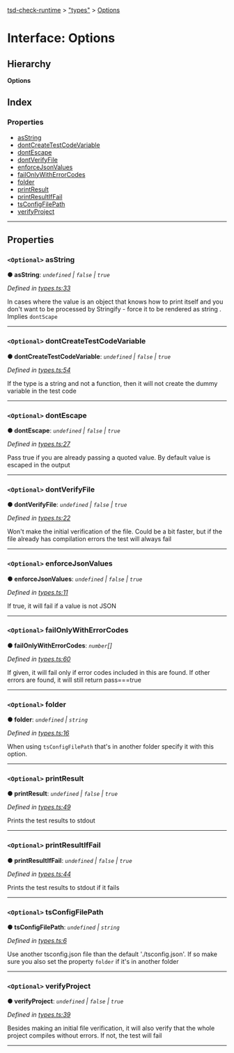[tsd-check-runtime](../README.md) > ["types"](../modules/_types_.md) > [Options](../interfaces/_types_.options.md)

# Interface: Options

## Hierarchy

**Options**

## Index

### Properties

* [asString](_types_.options.md#asstring)
* [dontCreateTestCodeVariable](_types_.options.md#dontcreatetestcodevariable)
* [dontEscape](_types_.options.md#dontescape)
* [dontVerifyFile](_types_.options.md#dontverifyfile)
* [enforceJsonValues](_types_.options.md#enforcejsonvalues)
* [failOnlyWithErrorCodes](_types_.options.md#failonlywitherrorcodes)
* [folder](_types_.options.md#folder)
* [printResult](_types_.options.md#printresult)
* [printResultIfFail](_types_.options.md#printresultiffail)
* [tsConfigFilePath](_types_.options.md#tsconfigfilepath)
* [verifyProject](_types_.options.md#verifyproject)

---

## Properties

<a id="asstring"></a>

### `<Optional>` asString

**● asString**: *`undefined` \| `false` \| `true`*

*Defined in [types.ts:33](https://github.com/cancerberoSgx/tsd-check-runtime/blob/26cd25a/src/types.ts#L33)*

In cases where the value is an object that knows how to print itself and you don't want to be processed by Stringify - force it to be rendered as string . Implies `dontScape`

___
<a id="dontcreatetestcodevariable"></a>

### `<Optional>` dontCreateTestCodeVariable

**● dontCreateTestCodeVariable**: *`undefined` \| `false` \| `true`*

*Defined in [types.ts:54](https://github.com/cancerberoSgx/tsd-check-runtime/blob/26cd25a/src/types.ts#L54)*

If the type is a string and not a function, then it will not create the dummy variable in the test code

___
<a id="dontescape"></a>

### `<Optional>` dontEscape

**● dontEscape**: *`undefined` \| `false` \| `true`*

*Defined in [types.ts:27](https://github.com/cancerberoSgx/tsd-check-runtime/blob/26cd25a/src/types.ts#L27)*

Pass true if you are already passing a quoted value. By default value is escaped in the output

___
<a id="dontverifyfile"></a>

### `<Optional>` dontVerifyFile

**● dontVerifyFile**: *`undefined` \| `false` \| `true`*

*Defined in [types.ts:22](https://github.com/cancerberoSgx/tsd-check-runtime/blob/26cd25a/src/types.ts#L22)*

Won't make the initial verification of the file. Could be a bit faster, but if the file already has compilation errors the test will always fail

___
<a id="enforcejsonvalues"></a>

### `<Optional>` enforceJsonValues

**● enforceJsonValues**: *`undefined` \| `false` \| `true`*

*Defined in [types.ts:11](https://github.com/cancerberoSgx/tsd-check-runtime/blob/26cd25a/src/types.ts#L11)*

If true, it will fail if a value is not JSON

___
<a id="failonlywitherrorcodes"></a>

### `<Optional>` failOnlyWithErrorCodes

**● failOnlyWithErrorCodes**: *`number`[]*

*Defined in [types.ts:60](https://github.com/cancerberoSgx/tsd-check-runtime/blob/26cd25a/src/types.ts#L60)*

If given, it will fail only if error codes included in this are found. If other errors are found, it will still return pass===true

___
<a id="folder"></a>

### `<Optional>` folder

**● folder**: *`undefined` \| `string`*

*Defined in [types.ts:16](https://github.com/cancerberoSgx/tsd-check-runtime/blob/26cd25a/src/types.ts#L16)*

When using `tsConfigFilePath` that's in another folder specify it with this option.

___
<a id="printresult"></a>

### `<Optional>` printResult

**● printResult**: *`undefined` \| `false` \| `true`*

*Defined in [types.ts:49](https://github.com/cancerberoSgx/tsd-check-runtime/blob/26cd25a/src/types.ts#L49)*

Prints the test results to stdout

___
<a id="printresultiffail"></a>

### `<Optional>` printResultIfFail

**● printResultIfFail**: *`undefined` \| `false` \| `true`*

*Defined in [types.ts:44](https://github.com/cancerberoSgx/tsd-check-runtime/blob/26cd25a/src/types.ts#L44)*

Prints the test results to stdout if it fails

___
<a id="tsconfigfilepath"></a>

### `<Optional>` tsConfigFilePath

**● tsConfigFilePath**: *`undefined` \| `string`*

*Defined in [types.ts:6](https://github.com/cancerberoSgx/tsd-check-runtime/blob/26cd25a/src/types.ts#L6)*

Use another tsconfig.json file than the default './tsconfig.json'. If so make sure you also set the property `folder` if it's in another folder

___
<a id="verifyproject"></a>

### `<Optional>` verifyProject

**● verifyProject**: *`undefined` \| `false` \| `true`*

*Defined in [types.ts:39](https://github.com/cancerberoSgx/tsd-check-runtime/blob/26cd25a/src/types.ts#L39)*

Besides making an initial file verification, it will also verify that the whole project compiles without errors. If not, the test will fail

___

